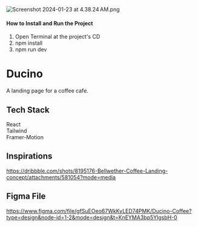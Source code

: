 ![Screenshot 2024-01-23 at 4.38.24 AM.png](..%2F..%2F..%2F..%2F..%2F..%2F..%2Fvar%2Ffolders%2Fsh%2Fx1nnh7_94ps82jrb3k_z3g0r0000gp%2FT%2FTemporaryItems%2FNSIRD_screencaptureui_B4T21N%2FScreenshot%202024-01-23%20at%204.38.24%E2%80%AFAM.png)

#### How to Install and Run the Project ####
1. Open Terminal at the project's CD<br />
2. npm install<br />
3. npm run dev<br />

# Ducino
A landing page for a coffee cafe.

## Tech Stack ##
React<br />
Tailwind<br />
Framer-Motion<br />

## Inspirations ##
https://dribbble.com/shots/8195176-Bellwether-Coffee-Landing-concept/attachments/581054?mode=media

## Figma File ##
https://www.figma.com/file/gfSuEOeo67WkKyLED74PMK/Ducino-Coffee?type=design&node-id=1-2&mode=design&t=KnEYMA3bp5YlgsbH-0

